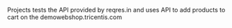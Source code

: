 Projects tests the API provided by reqres.in 
and uses API to add products to cart on the demowebshop.tricentis.com